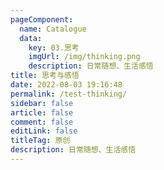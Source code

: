 ```yaml
---
pageComponent: 
  name: Catalogue
  data: 
    key: 03.思考
    imgUrl: /img/thinking.png
    description: 日常随想、生活感悟
title: 思考与感悟
date: 2022-08-03 19:16:48
permalink: /test-thinking/
sidebar: false
article: false
comment: false
editLink: false
titleTag: 原创
description: 日常随想、生活感悟
---
```


<!-- --- -->

<!--
::: tip
- 我还要经历更多，需要不断记录生活，更要为情高歌！
:::
-->
